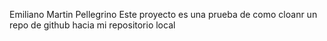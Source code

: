 Emiliano Martin Pellegrino
Este proyecto es una prueba de como cloanr un repo de github hacia mi repositorio local